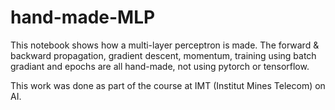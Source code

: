 # hand-made-MLP

This notebook shows how a multi-layer perceptron is made.
The forward & backward propagation, gradient descent, momentum, training using batch gradiant and epochs are all hand-made, not using pytorch or tensorflow.

This work was done as part of the course at IMT (Institut Mines Telecom) on AI.

